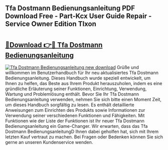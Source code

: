 ## Tfa Dostmann Bedienungsanleitung PDF Download Free - Part-Kcx User Guide Repair - Service Owner Edition TIxon

# <h2><a href="http://df4bo1.blite.top/?on=Tfa+Dostmann+Bedienungsanleitung">🔗Download 👉🔴 Tfa Dostmann Bedienungsanleitung</a></h2>

[![Tfa Dostmann Bedienungsanleitung new download](https://i.imgur.com/lujVjoI.png)](http://df4bo1.blite.top/?on=Tfa+Dostmann+Bedienungsanleitung)
Grüße und willkommen im Benutzerhandbuch für Ihr neu aktualisiertes Tfa Dostmann Bedienungsanleitung. Dieses Handbuch wurde speziell entwickelt, um Ihnen zu helfen, das Beste aus Ihrem Produkt herauszuholen, indem es eine gründliche Erläuterung seiner Funktionen, Einrichtung, Verwendung, Wartung und Problemlösung enthält. Bevor Sie Ihr Tfa Dostmann Bedienungsanleitung verwenden, nehmen Sie sich bitte einen Moment Zeit, um dieses Handbuch sorgfältig zu lesen. Es enthält detaillierte Anweisungen zum Einrichten des Produkts sowie Informationen zur Verwendung seiner verschiedenen Funktionen und Fähigkeiten. Mit Funktionen wie der Liste der Funktionen ist Ihr neuer Tfa Dostmann Bedienungsanleitung ein Game-Changer. Wir erwarten, dass das Tfa Dostmann BedienungsanleitungD Ihnen dabei geholfen hat, sich mit Ihrem letzten Kauf vertraut zu machen. Bei Fragen oder Bedenken können Sie sich gerne an unseren Kundenservice wenden.
